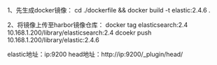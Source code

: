 1、先生成docker镜像：
cd ./dockerfile  && docker build -t elastic:2.4.6 .

2、将镜像上传至harbor镜像仓库：
docker tag elasticsearch:2.4 10.168.1.200/library/elasticsearch:2.4
dcoekr push 10.168.1.200/library/elastic:2.4.6


elastic地址：ip:9200
head地址：http://ip:9200/_plugin/head/